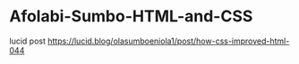 # Afolabi-Sumbo-HTML-and-CSS
lucid post https://lucid.blog/olasumboeniola1/post/how-css-improved-html-044
